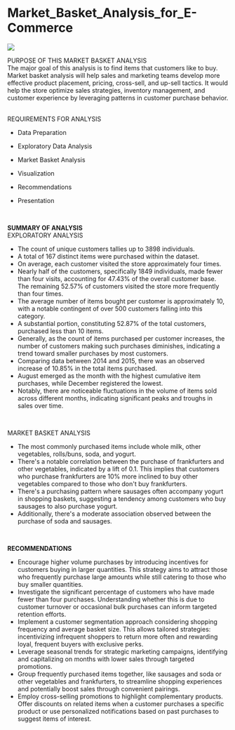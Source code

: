 # Market_Basket_Analysis_for_E-Commerce 


<img src=“https://github.com/1feyinwa/Market_Basket_Analysis_for_E-Commerce/blob/main/Market%20Basket%20jpeg.jpg” height=”400” width=”300” />


PURPOSE OF THIS MARKET BASKET ANALYSIS
<br>
The major goal of this analysis is to find items that customers like to buy.  Market basket analysis will help sales and marketing teams develop more effective product placement, pricing, cross-sell, and up-sell tactics. It would help the store optimize sales strategies, inventory management, and customer experience by leveraging patterns in customer purchase behavior.

<br>
REQUIREMENTS FOR ANALYSIS

- Data Preparation

- Exploratory Data Analysis
  
- Market Basket Analysis
  
- Visualization
  
- Recommendations
  
- Presentation

<br>



**SUMMARY OF ANALYSIS**
<br>
EXPLORATORY ANALYSIS

- The count of unique customers tallies up to 3898 individuals.
- A total of 167 distinct items were purchased within the dataset.
- On average, each customer visited the store approximately four times.
- Nearly half of the customers, specifically 1849 individuals, made fewer than four visits, accounting for 47.43% of the overall customer base. The remaining 52.57% of customers visited the store more frequently than four times.
- The average number of items bought per customer is approximately 10, with a notable contingent of over 500 customers falling into this category.
- A substantial portion, constituting 52.87% of the total customers, purchased less than 10 items.
- Generally, as the count of items purchased per customer increases, the number of customers making such purchases diminishes, indicating a trend toward smaller purchases by most customers.
- Comparing data between 2014 and 2015, there was an observed increase of 10.85% in the total items purchased.
- August emerged as the month with the highest cumulative item purchases, while December registered the lowest.
- Notably, there are noticeable fluctuations in the volume of items sold across different months, indicating significant peaks and troughs in sales over time.

  
<br>

MARKET BASKET ANALYSIS

- The most commonly purchased items include whole milk, other vegetables, rolls/buns, soda, and yogurt.
- There's a notable correlation between the purchase of frankfurters and other vegetables, indicated by a lift of 0.1. This implies that customers who purchase frankfurters are 10% more inclined to buy other vegetables compared to those who don't buy frankfurters.
- There's a purchasing pattern where sausages often accompany yogurt in shopping baskets, suggesting a tendency among customers who buy sausages to also purchase yogurt.
- Additionally, there's a moderate association observed between the purchase of soda and sausages.


<br>

**RECOMMENDATIONS**

- Encourage higher volume purchases by introducing incentives for customers buying in larger quantities. This strategy aims to attract those who frequently purchase large amounts while still catering to those who buy smaller quantities.
- Investigate the significant percentage of customers who have made fewer than four purchases. Understanding whether this is due to customer turnover or occasional bulk purchases can inform targeted retention efforts.
- Implement a customer segmentation approach considering shopping frequency and average basket size. This allows tailored strategies: incentivizing infrequent shoppers to return more often and rewarding loyal, frequent buyers with exclusive perks.
- Leverage seasonal trends for strategic marketing campaigns, identifying and capitalizing on months with lower sales through targeted promotions.
- Group frequently purchased items together, like sausages and soda or other vegetables and frankfurters, to streamline shopping experiences and potentially boost sales through convenient pairings.
- Employ cross-selling promotions to highlight complementary products. Offer discounts on related items when a customer purchases a specific product or use personalized notifications based on past purchases to suggest items of interest.


